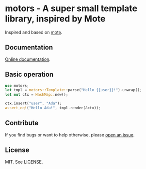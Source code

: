 # motors - A super small template library, inspired by Mote

Inspired and based on [mote](https://github.com/soveran/mote).

## Documentation

[Online documentation][doc].

## Basic operation

```rust
use motors;
let tmpl = motors::Template::parse("Hello {{user}}!").unwrap();
let mut ctx = HashMap::new();

ctx.insert("user", "Ada");
assert_eq!("Hello Ada!", tmpl.render(&ctx));
```

## Contribute

If you find bugs or want to help otherwise, please [open an issue][issues].

## License

MIT. See [LICENSE](LICENSE).

[doc]: http://badboy.github.io/motors/motors/
[issues]: https://github.com/badboy/motors/issues
